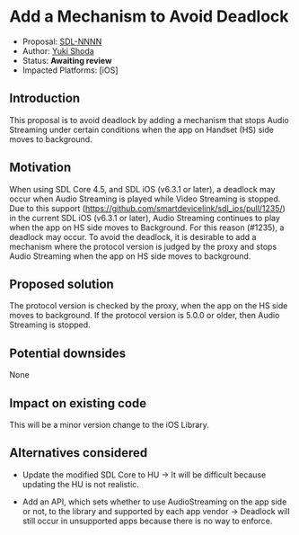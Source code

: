 # Add a Mechanism to Avoid Deadlock

* Proposal: [SDL-NNNN](NNNN-Avoid-Deadlock.md)
* Author: [Yuki Shoda](https://github.com/Yuki-Shoda)
* Status: **Awaiting review**
* Impacted Platforms: [iOS]

## Introduction
This proposal is to avoid deadlock by adding a mechanism that stops Audio Streaming under certain conditions when the app on Handset (HS) side moves to background.

## Motivation
When using SDL Core 4.5, and SDL iOS (v6.3.1 or later), a deadlock may occur when Audio Streaming is played while Video Streaming is stopped.
Due to this support (https://github.com/smartdevicelink/sdl_ios/pull/1235/) in the current SDL iOS (v6.3.1 or later),  Audio Streaming continues to play when the app on HS side moves to Background.
For this reason (#1235), a deadlock may occur.
To avoid the deadlock, it is desirable to add a mechanism where the protocol version is judged by the proxy and stops Audio Streaming when the app on HS side moves to background.

## Proposed solution
The protocol version is checked by the proxy, when the app on the HS side moves to background. If the protocol version is 5.0.0 or older, then Audio Streaming is stopped.

## Potential downsides
None

## Impact on existing code
This will be a minor version change to the iOS Library.

## Alternatives considered
- Update the modified SDL Core to HU
-> It will be difficult because updating the HU is not realistic.

- Add an API, which sets whether to use AudioStreaming on the app side or not, to the library and supported by each app vendor
-> Deadlock will still occur in unsupported apps because there is no way to enforce.
